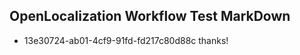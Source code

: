 ## OpenLocalization Workflow Test MarkDown
* 13e30724-ab01-4cf9-91fd-fd217c80d88c thanks!

<!--HONumber=Jul16_HO4-->


